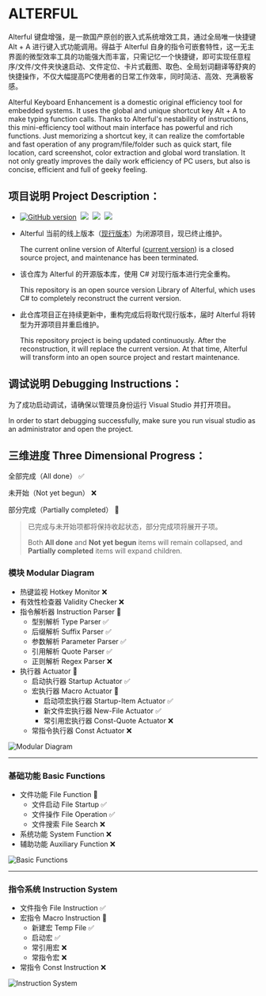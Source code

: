 # ALTERFUL

Alterful 键盘增强，是一款国产原创的嵌入式系统增效工具，通过全局唯一快捷键 Alt + A 进行键入式功能调用。得益于 Alterful 自身的指令可嵌套特性，这一无主界面的微型效率工具的功能强大而丰富，只需记忆一个快捷键，即可实现任意程序/文件/文件夹快速启动、文件定位、卡片式截图、取色、全局划词翻译等舒爽的快捷操作，不仅大幅提高PC使用者的日常工作效率，同时简洁、高效、充满极客感。

Alterful Keyboard Enhancement is a domestic original efficiency tool for embedded systems. It uses the global and unique shortcut key Alt + A to make typing function calls. Thanks to Alterful's nestability of instructions, this mini-efficiency tool without main interface has powerful and rich functions. Just memorizing a shortcut key, it can realize the comfortable and fast operation of any program/file/folder such as quick start, file location, card screenshot, color extraction and global word translation. It not only greatly improves the daily work efficiency of PC users, but also is concise, efficient and full of geeky feeling.

## 项目说明 Project Description：

- [![GitHub version](https://badge.fury.io/gh/Sunwish%2FAlterful.svg)](https://badge.fury.io/gh/Sunwish%2FAlterful)&nbsp;&nbsp;[![](https://img.shields.io/badge/tests-21_passes,0_failed-brightgreen.svg)](https://badge.fury.io/gh/Sunwish%2FAlterful)&nbsp;&nbsp;[![](https://img.shields.io/badge/build-passed-brightgreen.svg)](https://badge.fury.io/gh/Sunwish%2FAlterful)&nbsp;&nbsp;[![](https://img.shields.io/badge/.Net_Framework-4.6.1-brightgreen.svg)](https://badge.fury.io/gh/Sunwish%2FAlterful)

- Alterful 当前的线上版本（[现行版本](https://alterful.com/)）为闭源项目，现已终止维护。

  The current online version of Alterful ([current version](https://alterful.com/)) is a closed source project, and maintenance has been terminated.

- 该仓库为 Alterful 的开源版本库，使用 C# 对现行版本进行完全重构。

  This repository is an open source version Library of Alterful, which uses C# to completely reconstruct the current version.

- 此仓库项目正在持续更新中，重构完成后将取代现行版本，届时 Alterful 将转型为开源项目并重启维护。

  This repository project is being updated continuously. After the reconstruction, it will replace the current version. At that time, Alterful will transform into an open source project and restart maintenance.

## 调试说明 Debugging Instructions：

为了成功启动调试，请确保以管理员身份运行 Visual Studio 并打开项目。

In order to start debugging successfully, make sure you run visual studio as an administrator and open the project.

## 三维进度 Three Dimensional Progress：

全部完成（All done） ✅

未开始（Not yet begun） ❌

部分完成（Partially completed） 🔳

> 已完成与未开始项都将保持收起状态，部分完成项将展开子项。
>
> Both **All done** and **Not yet begun** items will remain collapsed, and **Partially completed** items will expand children.

### 模块 Modular Diagram

- 热键监视 Hotkey Monitor ❌
- 有效性检查器 Validity Checker ❌
- 指令解析器 Instruction Parser 🔳
  - 型别解析 Type Parser ✅
  - 后缀解析 Suffix Parser ✅
  - 参数解析 Parameter Parser ✅
  - 引用解析 Quote Parser ✅
  - 正则解析 Regex Parser ❌
- 执行器 Actuator 🔳
  - 启动执行器 Startup Actuator ✅
  - 宏执行器 Macro Actuator 🔳
    - 启动项宏执行器 Startup-Item Actuator ✅
    - 新文件宏执行器 New-File Actuator ✅
    - 常引用宏执行器 Const-Quote Actuator ❌
  - 常指令执行器 Const Actuator ❌

![Modular Diagram](https://i.loli.net/2019/11/01/eoX5AbgLduMQ8Kj.png)

-----

### 基础功能 Basic Functions

- 文件功能 File Function 🔳
  - 文件启动 File Startup ✅
  - 文件操作 File Operation ✅
  - 文件搜索 File Search ❌
- 系统功能 System Function ❌
- 辅助功能 Auxiliary Function ❌

![Basic Functions](https://i.loli.net/2019/11/01/VkGIW2uqACZoQws.png)

------

### 指令系统 Instruction System

- 文件指令 File Instruction ✅
- 宏指令 Macro Instruction 🔳
  - 新建宏 Temp File ✅
  - 启动宏  ✅
  - 常引用宏 ❌
  - 常指令宏 ❌
- 常指令 Const Instruction ❌

![Instruction System](https://i.loli.net/2019/11/01/yZrzJ8RN2PiIW45.jpg)
